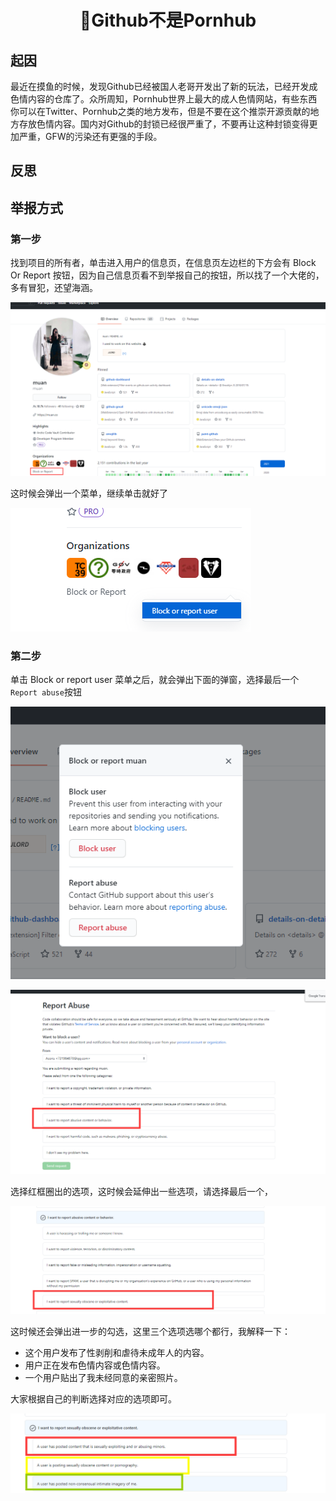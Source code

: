 



<h1 align="center">🤲Github不是Pornhub</h1>

## 起因

最近在摸鱼的时候，发现Github已经被国人老哥开发出了新的玩法，已经开发成色情内容的仓库了。众所周知，Pornhub世界上最大的成人色情网站，有些东西你可以在Twitter、Pornhub之类的地方发布，但是不要在这个推崇开源贡献的地方存放色情内容。国内对Github的封锁已经很严重了，不要再让这种封锁变得更加严重，GFW的污染还有更强的手段。

## 反思

## 举报方式

### 第一步

找到项目的所有者，单击进入用户的信息页，在信息页左边栏的下方会有 Block Or Report 按钮，因为自己信息页看不到举报自己的按钮，所以找了一个大佬的，多有冒犯，还望海涵。

![image-20210418115022915](image1.png)



这时候会弹出一个菜单，继续单击就好了

![image-20210418115312335](image2.png)

### 第二步

单击 Block or report user 菜单之后，就会弹出下面的弹窗，选择最后一个`Report abuse`按钮

![image-20210418115424498](image3.png)

![image-20210418115559532](image4.png)

选择红框圈出的选项，这时候会延伸出一些选项，请选择最后一个，

![image-20210418115710667](image5.png)



这时候还会弹出进一步的勾选，这里三个选项选哪个都行，我解释一下：

* 这个用户发布了性剥削和虐待未成年人的内容。
* 用户正在发布色情内容或色情内容。
* 一个用户贴出了我未经同意的亲密照片。

大家根据自己的判断选择对应的选项即可。

![image-20210418115808983](image6.png)